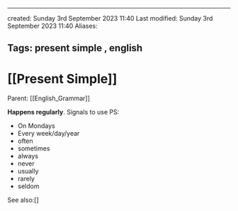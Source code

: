 

---
created: Sunday 3rd September 2023 11:40
Last modified: Sunday 3rd September 2023 11:40
Aliases: 

Tags: present simple ,  english
---

# [[Present Simple]]

Parent: [[English_Grammar]]

**Happens regularly**. Signals to use PS:
- On Mondays
- Every week/day/year
- often
- sometimes
- always
- never
- usually
- rarely
- seldom


See also:[]
